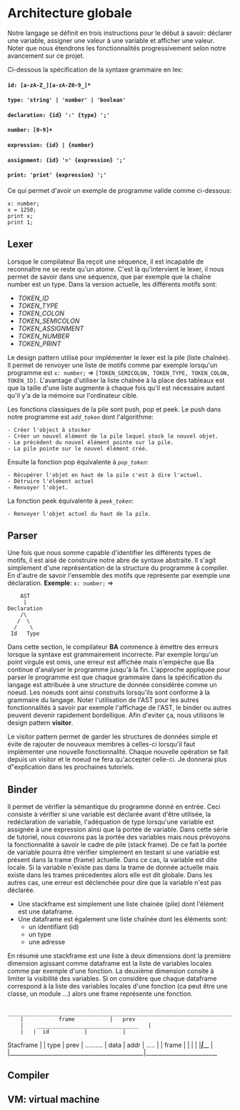 # Architecture globale

Notre langage se définit en trois instructions pour le début à savoir:
déclarer une variable, assigner une valeur à une variable et afficher une
valeur. Noter que nous étendrons les fonctionnalités progressivement selon 
notre avancement sur ce projet.

Ci-dessous la spécification de la syntaxe grammaire en lex:

#### `id: [a-zA-Z_][a-zA-Z0-9_]*`
#### `type: 'string' | 'number' | 'boolean'`
#### `declaration: {id} ':' {type} ';'`
#### `number: [0-9]+`
#### `expression: {id} | {number}`
#### `assignment: {id} '=' {expression} ';'`
#### `print: 'print' {expression} ';'`

Ce qui permet d'avoir un exemple de programme valide comme ci-dessous:


```
x: number;
x = 1250;
print x;
print 1;

```

## Lexer

Lorsque le compilateur Ba reçoit une séquence, il est incapable de reconnaître
ne se reste qu'un atome. C'est là qu'intervient le lexer, il nous permet de savoir
dans une séquence, que par exemple que la chaîne number est un type. Dans la version
actuelle, les différents motifs sont:

- *TOKEN_ID*
- *TOKEN_TYPE*
- *TOKEN_COLON*
- *TOKEN_SEMICOLON*
- *TOKEN_ASSIGNMENT*
- *TOKEN_NUMBER*
- *TOKEN_PRINT*

Le design pattern utilisé pour implémenter le lexer est la pile (liste chaînée).
Il permet de renvoyer une liste de motifs comme par exemple lorsqu'un programme 
est `x: number;` => `[TOKEN_SEMICOLON, TOKEN_TYPE, TOKEN_COLON, TOKEN_ID]`.
L'avantage d'utiliser la liste chaînée à la place des tableaux est que la taille
d'une liste augmente à chaque fois qu'il est nécessaire autant qu'il y'a de la mémoire
sur l'ordinateur cible.

Les fonctions classiques de la pile sont push, pop et peek. Le push dans notre programme
est *`add_token`* dont l'algorithme:

```
- Créer l'object à stocker
- Créer un nouvel élément de la pile lequel stock le nouvel objet.
- Le précédent du nouvel élément pointe sur la pile.
- La pile pointe sur le nouvel élément créé.

```

Ensuite la fonction pop équivalente à *`pop_token`*:

```
- Récupérer l'objet en haut de la pile c'est à dire l'actuel.
- Détruire l'élément actuel
- Renvoyer l'objet.

```

La fonction peek équivalente à *`peek_token`*:

```
- Renvoyer l'objet actuel du haut de la pile.

```

## Parser

Une fois que nous somme capable d'identifier les différents types de motifs,
il est aisé de construire notre abre de syntaxe abstraite. Il s'agit simplement
d'une représentation de la structure du programme à compiler. En d'autre de savoir
l'ensemble des motifs que représente par exemple une déclaration.
**Exemple**: `x: number;` =>

	    AST
	     |
	Declaration
	    /\
	   /  \
	  /    \
	 Id   Type

Dans cette section, le compilateur **BA** commence à émettre des erreurs lorsque la syntaxe est
grammairement incorrecte. Par exemple lorqu'un point virgule est omis, une erreur est affichée mais
n'empèche que Ba continue d'analyser le programme jusqu'à la fin.
L'approche appliquée pour parser le programme est que chaque grammaire dans la spécification du langage
est attribuée à une structure de donnée considérée comme un noeud. Les noeuds sont ainsi construits
lorsqu'ils sont conforme à la grammaire du langage.
Noter l'utilisation de l'AST pour les autres fonctionnalités à savoir par exemple l'affichage de l'AST, le binder
ou autres peuvent devenir rapidement bordellique. Afin d'eviter ça, nous utilisons le design pattern **visitor**.

Le visitor pattern permet de garder les structures de données simple et évite de rajouter de nouveaux membres à celles-ci 
lorsqu'il faut implémenter une nouvelle fonctionnalité. Chaque nouvelle opération se fait depuis un visitor et le
noeud ne fera qu'accepter celle-ci. Je donnerai plus d"explication dans les prochaines tutoriels.

## Binder

Il permet de vérifier la sémantique du programme donné en entrée. Ceci consiste à vérifier si une variable est déclarée avant d'être utilisée, la redéclaration de variable, l'adéquation de type lorsqu'une variable est assignée à une expression ainsi que la portée
de variable. Dans cette sèrie de tutoriel, nous couvrons pas la portée des variables mais nous prévoyons la fonctionnalité à
savoir le cadre de pile (stack frame). De ce fait la portée de variable pourra être vérifier simplement en testant si une variable
est présent dans la trame (frame) actuelle. Dans ce cas, la variable est dite locale. Si la variable n'existe pas dans la trame de donnée actuelle mais existe dans les trames précedentes alors elle est dit globale. Dans les autres cas, une erreur est déclenchée
pour dire que la variable n'est pas déclarée.

- Une stackframe est simplement une liste chainée (pile) dont l'élément est une dataframe.
- Une dataframe est également une liste chaînée dont les éléments sont:
    * un identifiant (id)
    * un type
    * une adresse

En résumé une stackframe est une liste à deux dimensions dont la première dimension agissant comme dataframe est la liste de variables
locales comme par exemple d'une fonction. La deuxième dimension consite à limiter la visibilité des variables. Si on considère
que chaque dataframe correspond à la liste des variables locales d'une fonction (ca peut être une classe, un module ...) alors une frame
représente une fonction.

		__________________________________________________________________________
		|			frame			|	prev	
		|	 ________________________________	|
		|	|  id	    	|			|
 Stacframe	| 	|  type		|	prev		|	..........
		| data	|  addr		|	.....		|
		| frame	|		|			|
		|	|_______________|_________________	|
		|_______________________________________________|_________________________




## Compiler


## VM: virtual machine


